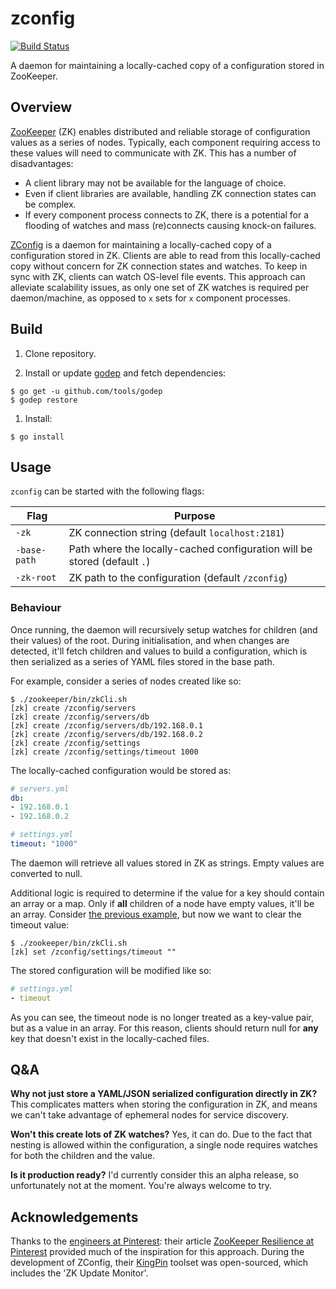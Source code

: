 # zconfig

[![Build Status](https://travis-ci.org/itszootime/zconfig.svg?branch=master)](https://travis-ci.org/itszootime/zconfig)

A daemon for maintaining a locally-cached copy of a configuration stored in ZooKeeper.

## Overview

[ZooKeeper](http://zookeeper.apache.org/) (ZK) enables distributed and reliable storage of configuration values as a series of nodes. Typically, each component requiring access to these values will need to communicate with ZK. This has a number of disadvantages:

* A client library may not be available for the language of choice.
* Even if client libraries are available, handling ZK connection states can be complex.
* If every component process connects to ZK, there is a potential for a flooding of watches and mass (re)connects causing knock-on failures.

[ZConfig](https://github.com/itszootime/zconfig) is a daemon for maintaining a locally-cached copy of a configuration stored in ZK. Clients are able to read from this locally-cached copy without concern for ZK connection states and watches. To keep in sync with ZK, clients can watch OS-level file events. This approach can alleviate scalability issues, as only one set of ZK watches is required per daemon/machine, as opposed to `x` sets for `x` component processes.

## Build

1. Clone repository.

1. Install or update [godep](https://github.com/tools/godep) and fetch dependencies:

  ```
  $ go get -u github.com/tools/godep
  $ godep restore
  ```

1. Install:

  ```
  $ go install
  ```

## Usage

`zconfig` can be started with the following flags:

Flag          | Purpose
--------------|----------
`-zk`        | ZK connection string (default `localhost:2181`)
`-base-path` | Path where the locally-cached configuration will be stored (default `.`)
`-zk-root`   | ZK path to the configuration (default `/zconfig`)

### Behaviour

Once running, the daemon will recursively setup watches for children (and their values) of the root. During initialisation, and when changes are detected, it'll fetch children and values to build a configuration, which is then serialized as a series of YAML files stored in the base path.

For example, consider a series of nodes created like so:

```
$ ./zookeeper/bin/zkCli.sh
[zk] create /zconfig/servers
[zk] create /zconfig/servers/db
[zk] create /zconfig/servers/db/192.168.0.1
[zk] create /zconfig/servers/db/192.168.0.2
[zk] create /zconfig/settings
[zk] create /zconfig/settings/timeout 1000
```

The locally-cached configuration would be stored as:

```yaml
# servers.yml
db:
- 192.168.0.1
- 192.168.0.2
```

```yaml
# settings.yml
timeout: "1000"
```

The daemon will retrieve all values stored in ZK as strings. Empty values are converted to null.

Additional logic is required to determine if the value for a key should contain an array or a map. Only if **all** children of a node have empty values, it'll be an array. Consider [the previous example](#usage), but now we want to clear the timeout value:

```
$ ./zookeeper/bin/zkCli.sh
[zk] set /zconfig/settings/timeout ""
```

The stored configuration will be modified like so:

```yaml
# settings.yml
- timeout
```

As you can see, the timeout node is no longer treated as a key-value pair, but as a value in an array. For this reason, clients should return null for **any** key that doesn't exist in the locally-cached files.

## Q&A

**Why not just store a YAML/JSON serialized configuration directly in ZK?**
This complicates matters when storing the configuration in ZK, and means we can't take advantage of ephemeral nodes for service discovery.

**Won't this create lots of ZK watches?**
Yes, it can do. Due to the fact that nesting is allowed within the configuration, a single node requires watches for both the children and the value.

**Is it production ready?**
I'd currently consider this an alpha release, so unfortunately not at the moment. You're always welcome to try.

## Acknowledgements

Thanks to the [engineers at Pinterest](https://engineering.pinterest.com/): their article [ZooKeeper Resilience at Pinterest](https://engineering.pinterest.com/blog/zookeeper-resilience-pinterest) provided much of the inspiration for this approach. During the development of ZConfig, their [KingPin](https://github.com/pinterest/kingpin) toolset was open-sourced, which includes the 'ZK Update Monitor'.
